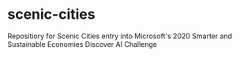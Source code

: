 # scenic-cities
Repositiory for Scenic Cities entry into Microsoft's 2020 Smarter and Sustainable Economies Discover AI Challenge
